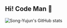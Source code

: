 ## Hi! Code Man 👋

![Song-Yujun's GitHub stats](https://github-readme-stats.vercel.app/api?username=Song-Yujun&show_icons=true&theme=dracula)


